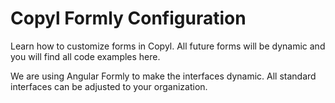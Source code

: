 # Copyl Formly Configuration
Learn how to customize forms in Copyl. All future forms will be dynamic and you will find all code examples here.

We are using Angular Formly to make the interfaces dynamic. All standard interfaces can be adjusted to your organization.
